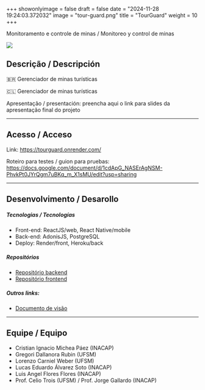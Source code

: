 +++
showonlyimage = false
draft = false
date = "2024-11-28 19:24:03.372032"
image = "tour-guard.png"
title = "TourGuard"
weight = 10
+++


Monitoramento e controle de minas / Monitoreo y control de minas

<!--more-->

![](moho_follow_through2.gif)


## Descrição / Descripción

🇧🇷 Gerenciador de minas turísticas



🇨🇱 Gerenciador de minas turísticas

Apresentação / presentación: preencha aqui o link para slides da apresentação final do projeto

---

## Acesso / Acceso

Link: 
https://tourguard.onrender.com/

Roteiro para testes / guion para pruebas: 
https://docs.google.com/document/d/1cdApG_NASErAgNSM-PhvkPt0JYrQgm7uBKq_m_X1sMU/edit?usp=sharing


---

## Desenvolvimento / Desarollo

##### Tecnologias / Tecnologías

- Front-end: ReactJS/web, React Native/mobile
- Back-end: AdonisJS, PostgreSQL
- Deploy: Render/front, Heroku/back

##### Repositórios

- [Repositório backend](https://github.com/pinhalgrandense/tour-guard-api)
- [Repositório frontend](https://github.com/Lorenzo-Weber/tour-guard-web/)

##### Outros links:
- [Documento de visão](https://docs.google.com/document/d/15b13r4bWp9RUKOxtdpLUxmUVT940hXVtd4_jBFsNEuI/edit?usp=sharing)
---

## Equipe / Equipo

- Cristian Ignacio Michea Páez (INACAP)
- Gregori Dallanora Rubin (UFSM)
- Lorenzo Carniel Weber (UFSM)
- Lucas Eduardo Álvarez Soto (INACAP)
- Luis Angel Flores Flores (INACAP)
- Prof. Celio Trois (UFSM) / Prof. Jorge Gallardo (INACAP)

